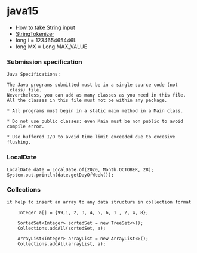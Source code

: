 # java15

* [How to take String input](https://www.javatpoint.com/how-to-take-string-input-in-java)
* [StringTokenizer](https://www.javatpoint.com/string-tokenizer-in-java)
* long i = 123465465446L
* long MX = Long.MAX_VALUE


### Submission specification

	Java Specifications:

	The Java programs submitted must be in a single source code (not .class) file.
	Nevertheless, you can add as many classes as you need in this file.
	All the classes in this file must not be within any package.

	* All programs must begin in a static main method in a Main class.

	* Do not use public classes: even Main must be non public to avoid compile error.

	* Use buffered I/O to avoid time limit exceeded due to excesive flushing.


### LocalDate
    LocalDate date = LocalDate.of(2020, Month.OCTOBER, 28);
    System.out.println(date.getDayOfWeek());    

### Collections
	it help to insert an array to any data structure in collection format

        Integer a[] = {99,1, 2, 3, 4, 5, 6, 1 , 2, 4, 8};

        SortedSet<Integer> sortedSet = new TreeSet<>();
        Collections.addAll(sortedSet, a);

        ArrayList<Integer> arrayList = new ArrayList<>();
        Collections.addAll(arrayList, a);
